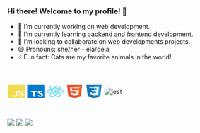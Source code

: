### Hi there! Welcome to my profile! 🤩

- 🔭 I’m currently working on web development.
- 🌱 I’m currently learning backend and frontend development.
- 👯 I’m looking to collaborate on web developments projects.
- 😄 Pronouns: she/her - ela/dela
- ⚡ Fun fact: Cats are my favorite animals in the world!


<br/>
<div style="display: inline_block;"><br>
  <img align="center" alt="Js" height="30" width="40" src="https://raw.githubusercontent.com/devicons/devicon/master/icons/javascript/javascript-plain.svg">
  <img align="center" alt="Ts" height="30" width="40" src="https://raw.githubusercontent.com/devicons/devicon/master/icons/typescript/typescript-plain.svg">
  <img align="center" alt="React" height="30" width="40" src="https://raw.githubusercontent.com/devicons/devicon/master/icons/react/react-original.svg">
  <img align="center" alt="HTML" height="30" width="40" src="https://raw.githubusercontent.com/devicons/devicon/master/icons/html5/html5-original.svg">
  <img align="center" alt="CSS" height="30" width="40" src="https://raw.githubusercontent.com/devicons/devicon/master/icons/css3/css3-original.svg">    
  <img align="center" alt="jest" height="30" width="40" src="https://cdn.jsdelivr.net/gh/devicons/devicon/icons/nodejs/nodejs-original.svg" />

          
<!--   <img align="right" alt="pic" height="150" style="border-radius:50%;" src="https://media.licdn.com/dms/image/C4E03AQFy4BFPErSMbA/profile-displayphoto-shrink_800_800/0/1657236297767?e=1687392000&v=beta&t=VFseMdpZeGrBTrxOo1vA9U_marTK757_ubnxZH1xQFQ"> -->
</div>

<br/>

##

<div>
  <a href = "mailto:jassilearg@gmail.com"><img src="https://img.shields.io/badge/-Gmail-%23333?style=for-the-badge&logo=gmail&logoColor=white" target="_blank"></a>
  <a href="https://www.linkedin.com/in/jassiléa-góis" target="_blank"><img src="https://img.shields.io/badge/-LinkedIn-%230077B5?style=for-the-badge&logo=linkedin&logoColor=white" target="_blank"></a>
  <a href="https://discordapp.com/users/Léa Gê#8493" target="_blank"><img src="https://img.shields.io/badge/Discord-7289DA?style=for-the-badge&logo=discord&logoColor=white" target="_blank"></a> 
</div>
